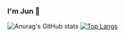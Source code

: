### I'm Jun 👋

![Anurag's GitHub stats](https://github-readme-stats.vercel.app/api?username=jungabriel56&show_icons=true&theme=dracula)
[![Top Langs](https://github-readme-stats.vercel.app/api/top-langs/?username=jungabriel56&layout=donut)](https://github.com/jungabriel56/github-readme-stats)
